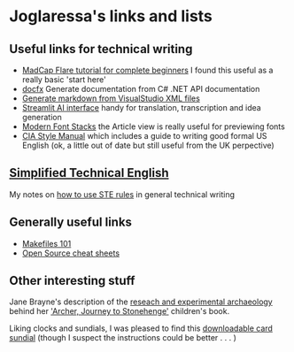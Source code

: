 
# Joglaressa's links and lists

## Useful links for technical writing
- [MadCap Flare tutorial for complete beginners](https://techwritersblog.com/madcap-flare-category/madcap-flare-tutorial-for-beginners-how-to-use-madcap-flare-in-3-simple-steps/) I found this useful as a really basic 'start here'
- [docfx](https://dotnet.github.io/docfx/index.html) Generate documentation from C# .NET API documentation
- [Generate markdown from VisualStudio XML files](https://gist.github.com/formix/515d3d11ee7c1c252f92)
- [Streamlit AI interface](https://llama2demo.streamlit.app/) handy for translation, transcription and idea generation
- [Modern Font Stacks](https://modernfontstacks.com/) the Article view is really useful for previewing fonts
- [CIA Style Manual](https://archive.org/details/DIStyleManual/mode/2) which includes a guide to writing good formal US English (ok, a little out of date but still useful from the UK perpective)

## [Simplified Technical English](https://www.asd-ste100.org/) 
My notes on [how to use STE rules](Notes-on-STE.md) in general technical writing

## Generally useful links
- [Makefiles 101](https://opensource.com/article/18/8/what-how-makefile)
- [Open Source cheat sheets](https://opensource.com/downloads)

## Other interesting stuff
Jane Brayne's description of the [reseach and experimental archaeology](https://janebrayne.wordpress.com/2017/04/04/archer-journey-to-stonehenge-2/) behind her ['Archer, Journey to Stonehenge'](https://janebrayne.wordpress.com/amesbury-archer/) children's book.

Liking clocks and sundials, I was pleased to find this [downloadable card sundial](https://sundialsoc.org.uk/sundial-maker/card-multidial/) (though I suspect the instructions could be better . . . )
